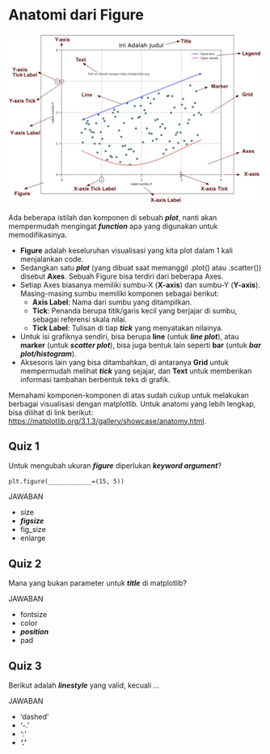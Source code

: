 # Anatomi dari Figure

<p align="center">
<img src="img/figure.png">
</p>

Ada beberapa istilah dan komponen di sebuah **_plot_**, nanti akan mempermudah mengingat **_function_** apa yang digunakan untuk memodifikasinya.

- **Figure** adalah keseluruhan visualisasi yang kita plot dalam 1 kali menjalankan code.
- Sedangkan satu **_plot_** (yang dibuat saat memanggil .plot() atau .scatter()) disebut **Axes**. Sebuah Figure bisa terdiri dari beberapa Axes.
- Setiap Axes biasanya memiliki sumbu-X (**X-axis**) dan sumbu-Y (**Y-axis**). Masing-masing sumbu memiliki komponen sebagai berikut:
  - **Axis Label**: Nama dari sumbu yang ditampilkan.
  - **Tick**: Penanda berupa titik/garis kecil yang berjajar di sumbu, sebagai referensi skala nilai.
  - **Tick Label**: Tulisan di tiap **_tick_** yang menyatakan nilainya.
- Untuk isi grafiknya sendiri, bisa berupa **line** (untuk **_line plot_**), atau **marker** (untuk **_scatter plot_**), bisa juga bentuk lain seperti **bar** (untuk **_bar plot/histogram_**).
- Aksesoris lain yang bisa ditambahkan, di antaranya **Grid** untuk mempermudah melihat **_tick_** yang sejajar, dan **Text** untuk memberikan informasi tambahan berbentuk teks di grafik.

Memahami komponen-komponen di atas sudah cukup untuk melakukan berbagai visualisasi dengan matplotlib. Untuk anatomi yang lebih lengkap, bisa dilihat di link berikut: https://matplotlib.org/3.1.3/gallery/showcase/anatomy.html.

## Quiz 1

Untuk mengubah ukuran **_figure_** diperlukan **_keyword argument_**?

```
plt.figure(____________=(15, 5))
```

JAWABAN

- size
- **_figsize_**
- fig_size
- enlarge

## Quiz 2

Mana yang bukan parameter untuk **_title_** di matplotlib?

JAWABAN

- fontsize
- color
- **_position_**
- pad

## Quiz 3

Berikut adalah **_linestyle_** yang valid, kecuali ...

JAWABAN

- ‘dashed’
- ‘-.’
- ‘:’
- **_‘.’_**
